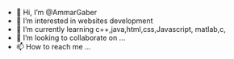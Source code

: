 - 👋 Hi, I’m @AmmarGaber
- 👀 I’m interested in websites development 
- 🌱 I’m currently learning c++,java,html,css,Javascript, matlab,c,
- 💞️ I’m looking to collaborate on ...
- 📫 How to reach me ...

<!---
AmmarGaber/AmmarGaber is a ✨ special ✨ repository because its `README.md` (this file) appears on your GitHub profile.
You can click the Preview link to take a look at your changes.
--->
